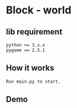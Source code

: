 # Block - world

## lib requirement
    python >= 3.x.x
    pygame == 2.5.1

## How it works
    Run main.py to start.

## Demo